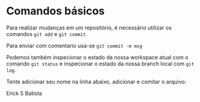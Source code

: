 # Comandos básicos

Para realizar mudanças em um repositório, é necessário utilizar os comandos `git add` e `git commit`.

Para enviar com comentario usa-se `git commit -m msg`

Podemos também inspecionar o estado da nossa workspace atual com o comando `git status` e inspecionar o estado da nossa branch local com `git log`.

Tente adicionar seu nome na linha abaixo, adicionar e comitar o arquivo:

Erick S Batista
